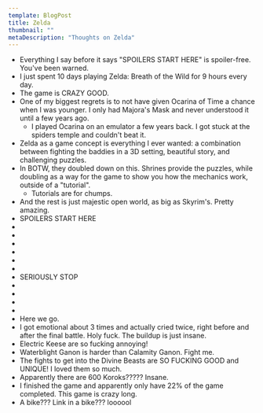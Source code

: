 ```yaml
---
template: BlogPost
title: Zelda
thumbnail: ""
metaDescription: "Thoughts on Zelda"
---
```


- Everything I say before it says "SPOILERS START HERE" is spoiler-free. You've
  been warned.
- I just spent 10 days playing Zelda: Breath of the Wild for 9 hours every day.
- The game is CRAZY GOOD. 
- One of my biggest regrets is to not have given Ocarina of Time a chance when I
  was younger. I only had Majora's Mask and never understood it until a few
years ago.
  - I played Ocarina on an emulator a few years back. I got stuck at the spiders
    temple and couldn't beat it. 
- Zelda as a game concept is everything I ever wanted: a combination between
  fighting the baddies in a 3D setting, beautiful story, and challenging
puzzles.
- In BOTW, they doubled down on this. Shrines provide the puzzles, while
  doubling as a way for the game to show you how the mechanics work, outside of
a "tutorial".
  - Tutorials are for chumps.
- And the rest is just majestic open world, as big as Skyrim's. Pretty amazing.
- SPOILERS START HERE
-
-
-
-
-
-
- SERIOUSLY STOP
- 
- 
- 
- 
- Here we go.
- I got emotional about 3 times and actually cried twice, right before and after
  the final battle. Holy fuck. The buildup is just insane.
- Electric Keese are so fucking annoying!
- Waterblight Ganon is harder than Calamity Ganon. Fight me.
- The fights to get into the Divine Beasts are SO FUCKING GOOD and UNIQUE! I
  loved them so much.
- Apparently there are 600 Koroks????? Insane.
- I finished the game and apparently only have 22% of the game completed. This
  game is crazy long.
- A bike??? Link in a bike??? loooool
